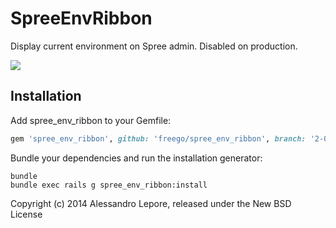 SpreeEnvRibbon
==============

Display current environment on Spree admin.
Disabled on production.

![](http://i.imgur.com/LO83rFn.png)

Installation
------------

Add spree_env_ribbon to your Gemfile:

```ruby
gem 'spree_env_ribbon', github: 'freego/spree_env_ribbon', branch: '2-0-stable'
```

Bundle your dependencies and run the installation generator:

```shell
bundle
bundle exec rails g spree_env_ribbon:install
```

Copyright (c) 2014 Alessandro Lepore, released under the New BSD License
